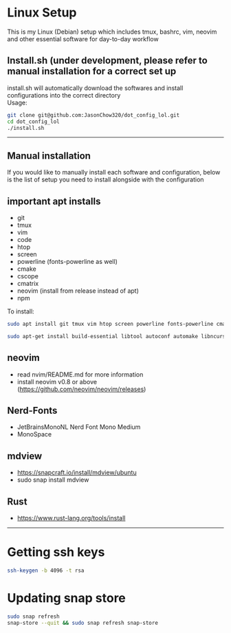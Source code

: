 # Linux Setup

This is my Linux (Debian) setup which includes tmux, bashrc, vim, neovim and other essential software for day-to-day workflow

## Install.sh (under development, please refer to manual installation for a correct set up

install.sh will automatically download the softwares and install configurations into the correct directory  
Usage:
```bash
git clone git@github.com:JasonChow320/dot_config_lol.git
cd dot_config_lol
./install.sh
```

---

## Manual installation

If you would like to manually install each software and configuration, below is the list of setup you need to install alongside with the configuration

## important apt installs

* git
* tmux
* vim
* code
* htop
* screen
* powerline (fonts-powerline as well)
* cmake
* cscope
* cmatrix
* neovim (install from release instead of apt)
* npm

To install: 

```bash
sudo apt install git tmux vim htop screen powerline fonts-powerline cmake cscope cmatrix curl net-tools npm
```

```bash
sudo apt-get install build-essential libtool autoconf automake libncurses5-dev g++ python3-dev python3-pip python3-venv
```

## neovim

* read nvim/README.md for more information
* install neovim v0.8 or above (https://github.com/neovim/neovim/releases)

## Nerd-Fonts

* JetBrainsMonoNL Nerd Font Mono Medium
* MonoSpace

## mdview

* https://snapcraft.io/install/mdview/ubuntu
* sudo snap install mdview

## Rust

* https://www.rust-lang.org/tools/install

--- 

# Getting ssh keys

```bash
ssh-keygen -b 4096 -t rsa
```

# Updating snap store

```bash
sudo snap refresh
snap-store --quit && sudo snap refresh snap-store
```

